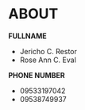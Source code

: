 # ABOUT

**FULLNAME**
- Jericho C. Restor
- Rose Ann C. Eval

**PHONE NUMBER**
- 09533197042
- 09538749937
